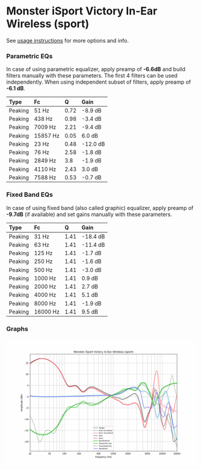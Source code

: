 # Monster iSport Victory In-Ear Wireless (sport)
See [usage instructions](https://github.com/jaakkopasanen/AutoEq#usage) for more options and info.

### Parametric EQs
In case of using parametric equalizer, apply preamp of **-6.6dB** and build filters manually
with these parameters. The first 4 filters can be used independently.
When using independent subset of filters, apply preamp of **-6.1 dB**.

| Type    | Fc       |    Q | Gain     |
|:--------|:---------|:-----|:---------|
| Peaking | 51 Hz    | 0.72 | -8.9 dB  |
| Peaking | 438 Hz   | 0.98 | -3.4 dB  |
| Peaking | 7009 Hz  | 2.21 | -9.4 dB  |
| Peaking | 15857 Hz | 0.05 | 6.0 dB   |
| Peaking | 23 Hz    | 0.48 | -12.0 dB |
| Peaking | 76 Hz    | 2.58 | -1.8 dB  |
| Peaking | 2849 Hz  | 3.8  | -1.9 dB  |
| Peaking | 4110 Hz  | 2.43 | 3.0 dB   |
| Peaking | 7588 Hz  | 0.53 | -0.7 dB  |

### Fixed Band EQs
In case of using fixed band (also called graphic) equalizer, apply preamp of **-9.7dB**
(if available) and set gains manually with these parameters.

| Type    | Fc       |    Q | Gain     |
|:--------|:---------|:-----|:---------|
| Peaking | 31 Hz    | 1.41 | -18.4 dB |
| Peaking | 63 Hz    | 1.41 | -11.4 dB |
| Peaking | 125 Hz   | 1.41 | -1.7 dB  |
| Peaking | 250 Hz   | 1.41 | -1.6 dB  |
| Peaking | 500 Hz   | 1.41 | -3.0 dB  |
| Peaking | 1000 Hz  | 1.41 | 0.9 dB   |
| Peaking | 2000 Hz  | 1.41 | 2.7 dB   |
| Peaking | 4000 Hz  | 1.41 | 5.1 dB   |
| Peaking | 8000 Hz  | 1.41 | -1.9 dB  |
| Peaking | 16000 Hz | 1.41 | 9.5 dB   |

### Graphs
![](./Monster%20iSport%20Victory%20In-Ear%20Wireless%20(sport).png)